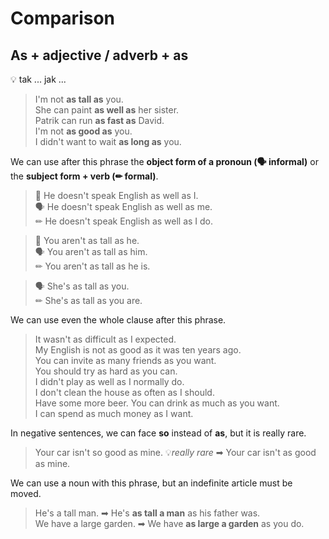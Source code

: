 # Comparison

## As + adjective / adverb + as

💡 tak ... jak ...

> I'm not **as tall as** you. <br/>
> She can paint **as well as** her sister. <br/>
> Patrik can run **as fast as** David. <br/>
> I'm not **as good as** you. <br/>
> I didn't want to wait **as long as** you. <br/>

We can use after this phrase the **object form of a pronoun (🗣 informal)** or the **subject form + verb (✏ formal)**.

> 🔴 He doesn't speak English as well as I. <br/>
> 🗣 He doesn't speak English as well as me. <br/>
> ✏ He doesn't speak English as well as I do. <br/>

> 🔴 You aren't as tall as he. <br/>
> 🗣 You aren't as tall as him. <br/>
> ✏ You aren't as tall as he is. <br/>

> 🗣 She's as tall as you. <br/>
> ✏ She's as tall as you are. <br/>

We can use even the whole clause after this phrase.

> It wasn't as difficult as I expected. <br/>
> My English is not as good as it was ten years ago. <br/>
> You can invite as many friends as you want. <br/>
> You should try as hard as you can. <br/>
> I didn't play as well as I normally do. <br/>
> I don't clean the house as often as I should. <br/>
> Have some more beer. You can drink as much as you want. <br/>
> I can spend as much money as I want. <br/>

In negative sentences, we can face **so** instead of **as**, but it is really rare.

> Your car isn't so good as mine. 💡*really rare* ➡ Your car isn't as good as mine. <br/>

We can use a noun with this phrase, but an indefinite article must be moved.

> He's a tall man. ➡ He's **as tall a man** as his father was. <br/>
> We have a large garden. ➡ We have **as large a garden** as you do. <br/>
